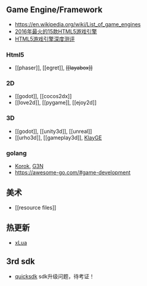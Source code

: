 ## Game Engine/Framework
- https://en.wikipedia.org/wiki/List_of_game_engines
- [2016年最火的15款HTML5游戏引擎](http://www.oschina.net/news/72092/2016-top-15-html5-game-engines)
- [HTML5游戏引擎深度测评](http://www.jianshu.com/p/0469cd7b1711)

### Html5
- [[phaser]], [[egret]], ~~[[layabox]]~~

### 2D
- [[godot]], [[cocos2dx]]
- [[love2d]], [[pygame]], [[ejoy2d]]

### 3D
- [[godot]], [[unity3d]], [[unreal]]
- [[urho3d]], [[gameplay3d]], [KlayGE](https://github.com/gongminmin/KlayGE)

### golang
- [Korok](https://github.com/KorokEngine/Korok), [G3N](https://github.com/g3n/engine)
- https://awesome-go.com/#game-development


## 美术
- [[resource files]]


## 热更新
- [xLua](https://github.com/Tencent/xLua/issues/14)


## 3rd sdk
- [quicksdk](https://www.quicksdk.com/) sdk升级问题，待考证！

